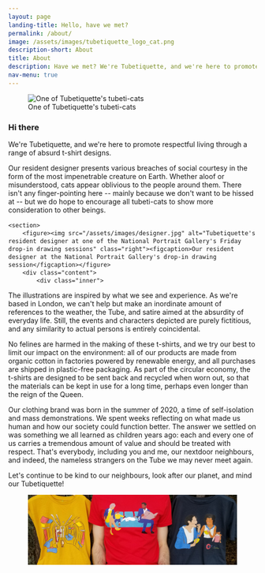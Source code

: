 ```yaml
---
layout: page
landing-title: Hello, have we met?
permalink: /about/
image: /assets/images/tubetiquette_logo_cat.png
description-short: About
title: About
description: Have we met? We're Tubetiquette, and we're here to promote what we call respecful living through absurd, and sometimes humourous, t-shirt designs.
nav-menu: true
---
```

<div id="main" class="alt">

<!--<section id="one">
	<div class="inner">
		<header class="major">
			<h1>Hi there</h1>
		</header>
	</div>
</section>-->

<section id="two" class="spotlights">
    <section>
        <figure><img src="{{page.image}}" alt="One of Tubetiquette's tubeti-cats" data-position="center center"><figcaption>One of Tubetiquette's tubeti-cats</figcaption></figure>
		<div class="content">
			<div class="inner">
<h1>Hi there</h1>

<p>We're Tubetiquette, and we're here to promote respectful living through a range of absurd t-shirt designs.</p>

<p>Our resident designer presents various breaches of social courtesy in the form of the most impenetrable creature on Earth. Whether aloof or misunderstood, cats appear oblivious to the people around them. There isn't any finger-pointing here -- mainly because we don't want to be hissed at -- but we do hope to encourage all tubeti-cats to show more consideration to other beings.</p>

</div></div></section>

    <section>
        <figure><img src="/assets/images/designer.jpg" alt="Tubetiquette's resident designer at one of the National Portrait Gallery's Friday drop-in drawing sessions" class="right"><figcaption>Our resident designer at the National Portrait Gallery's drop-in drawing session</figcaption></figure>
		<div class="content">
			<div class="inner">

<p>The illustrations are inspired by what we see and experience. As we're based in London, we can't help but make an inordinate amount of references to the weather, the Tube, and satire aimed at the absurdity of everyday life. Still, the events and characters depicted are purely fictitious, and any similarity to actual persons is entirely coincidental. </p> 

<p>No felines are harmed in the making of these t-shirts, and we try our best to limit our impact on the environment: all of our products are made from organic cotton in factories powered by renewable energy, and all purchases are shipped in plastic-free packaging. As part of the circular economy, the t-shirts are designed to be sent back and recycled when worn out, so that the materials can be kept in use for a long time, perhaps even longer than the reign of the Queen. </p>

</div></div></section>
<div class="inner">
<p>Our clothing brand was born in the summer of 2020, a time of self-isolation and mass demonstrations. We spent weeks reflecting on what made us human and how our society could function better. The answer we settled on was something we all learned as children years ago: each and every one of us carries a tremendous amount of value and should be treated with respect. That's everybody, including you and me, our nextdoor neighbours, and indeed, the nameless strangers on the Tube we may never meet again. </p> 

<p>Let's continue to be kind to our neighbours, look after our planet, and mind our Tubetiquette!</p>
</div>
        <figure><img src="/assets/images/tshirt_model_scoop_hold_spread.png" alt="T-shirts illustrating Tubetiquette" class="right"><figcaption></figcaption></figure>

<!--</div> main-->
